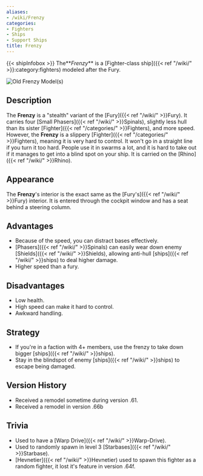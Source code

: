 ```yaml
---
aliases:
- /wiki/Frenzy
categories:
- Fighters
- Ships
- Support Ships
title: Frenzy
---
```


{{< shipInfobox >}} The**_Frenzy_** is a [Fighter-class ship]({{< ref "/wiki/" >}}:category:fighters) modeled after the Fury.

![Old Frenzy
Model(s)](7134A05D-B539-42D9-9B09-01F229CB1038.png "Old Frenzy Model(s)")

## Description

The **Frenzy** is a "stealth" variant of the [Fury]({{< ref "/wiki/" >}}Fury). It carries four [Small Phasers]({{< ref "/wiki/" >}}Spinals), slightly less hull than its sister [Fighter]({{< ref "/categories/" >}}Fighters), and more speed. However, the **Frenzy** is a slippery [Fighter]({{< ref "/categories/" >}}Fighters), meaning it is very hard to control. It won't go in a straight line if you turn it too hard. People use it in swarms a lot, and it is hard to take out if it manages to get into a blind spot on your ship. It is carried on the [Rhino]({{< ref "/wiki/" >}}Rhino).

## Appearance

The **Frenzy**'s interior is the exact same as the [Fury's]({{< ref "/wiki/" >}}Fury) interior. It is entered through the cockpit window and has a seat behind a steering column.

## Advantages

- Because of the speed, you can distract bases effectively.
- [Phasers]({{< ref "/wiki/" >}}Spinals) can easily wear down enemy [Shields]({{< ref "/wiki/" >}}Shields), allowing anti-hull [ships]({{< ref "/wiki/" >}}ships) to deal higher damage.
- Higher speed than a fury.

## Disadvantages

- Low health.
- High speed can make it hard to control.
- Awkward handling.

## Strategy

- If you're in a faction with 4+ members, use the frenzy to take down bigger [ships]({{< ref "/wiki/" >}}ships).
- Stay in the blindspot of enemy [ships]({{< ref "/wiki/" >}}ships) to escape being damaged.

## Version History 

- Received a remodel sometime during version .61.
- Received a remodel in version .66b

## Trivia

- Used to have a [Warp Drive]({{< ref "/wiki/" >}}Warp-Drive).
- Used to randomly spawn in level 3 [Starbases]({{< ref "/wiki/" >}}Starbase).
- [Hevnetier]({{< ref "/wiki/" >}}Hevnetier) used to spawn this fighter as a random fighter, it lost it's feature in version .64f.